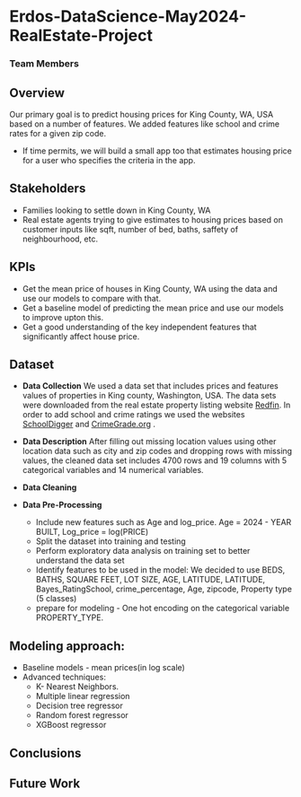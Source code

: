 # Erdos-DataScience-May2024-RealEstate-Project

### Team Members



## Overview

Our primary goal is to predict housing prices for King County, WA, USA based on a number of features. We added features like school and crime rates for a given zip code. 

 - If time permits, we will build a small app too that estimates housing price for a user who specifies the criteria in the app. 

## Stakeholders

- Families looking to settle down in King County, WA
- Real estate agents trying to give estimates to housing prices based on customer inputs like sqft, number of bed, baths, saffety of neighbourhood, etc. 

## KPIs

- Get the mean price of houses in King County, WA using the data and use our models to compare with that.
- Get a baseline model of predicting the mean price and use our models to improve upton this.
- Get a good understanding of the key independent features that significantly affect house price.

  
## Dataset

- __Data Collection__
We used a data set that includes prices and features values of properties in King county, Washington, USA. The data sets were downloaded from the real estate property listing website [Redfin](https://www.redfin.com/county/118/WA/King-County).
In order to add school and crime ratings we used the websites [SchoolDigger](https://www.schooldigger.com/go/WA/county/King+County/search.aspx) and [CrimeGrade.org](https://crimegrade.org/crime-by-zip-code/)
. 

- __Data Description__
After filling out missing location values using other location data such as city and zip codes and dropping rows with missing values, the cleaned data set includes 4700 rows and 19 columns with 5 categorical variables and 14 numerical variables.
- __Data Cleaning__
- __Data Pre-Processing__
  - Include new features such as Age and log_price. Age = 2024 - YEAR BUILT, Log_price = log(PRICE)
  - Split the dataset into training and testing
  - Perform exploratory data analysis on training set to better understand the data set 
  - Identify features to be used in the model: We decided to use BEDS, BATHS, SQUARE FEET, LOT SIZE, AGE, LATITUDE, LATITUDE, Bayes_RatingSchool, crime_percentage, Age, zipcode, Property type (5 classes)
  - prepare for modeling - One hot encoding on the categorical variable PROPERTY_TYPE. 
## Modeling approach:
- Baseline models - mean prices(in log scale)
- Advanced techniques:
  - K- Nearest Neighbors. 
  - Multiple linear regression 
  - Decision tree regressor
  - Random forest regressor
  - XGBoost regressor






## Conclusions

## Future Work


